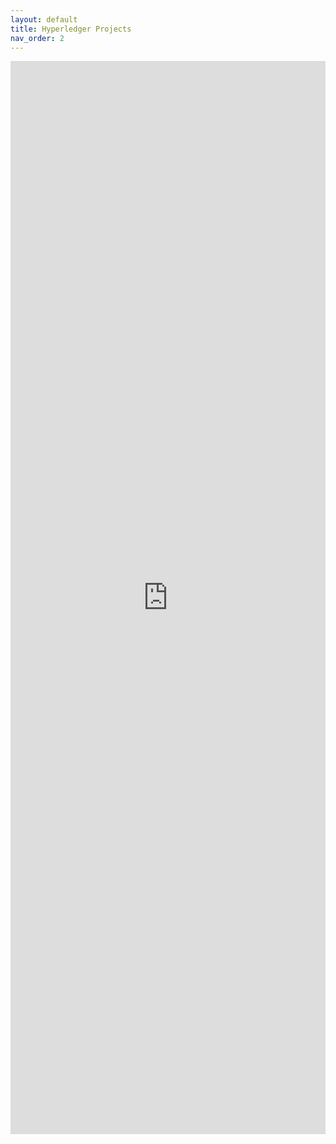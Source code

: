 ```yaml
---
layout: default
title: Hyperledger Projects
nav_order: 2
---
```

[//]: # (SPDX-License-Identifier: CC-BY-4.0)

<div>
    <iframe src="https://landscape.hyperledger.org/card-mode?format=card-mode&project=hosted&grouping=project&embed=yes" frameborder="0" id="landscape" scrolling="no" style="width: 1px; min-width: 100%; opacity: 1; visibility: visible; overflow: hidden; height: 1717px;"></iframe>
    <script src="https://landscape.hyperledger.org/iframeResizer.js"></script>
</div>
